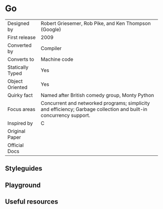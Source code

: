 # Go

|                  |                                                                                                                    |
| ---------------- | ------------------------------------------------------------------------------------------------------------------ |
| Designed by      | Robert Griesemer, Rob Pike, and Ken Thompson (Google)                                                              |
| First release    | 2009                                                                                                               |
| Converted by     | Compiler                                                                                                           |
| Converts to      | Machine code                                                                                                       |
| Statically Typed | Yes                                                                                                                |
| Object Oriented  | Yes                                                                                                                |
| Quirky fact      | Named after British comedy group, Monty Python                                                                     |
| Focus areas      | Concurrent and networked programs; simplicity and efficiency; Garbage collection and built-in concurrency support. |
| Inspired by      | C                                                                                                                  |
| Original Paper   |                                                                                                                    |
| Official Docs    |                                                                                                                    |

## Styleguides

## Playground

## Useful resources
